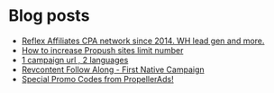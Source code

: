 # Blog posts
<!-- BLOG-POST-LIST:START -->
- [Reflex Affiliates CPA network since 2014. WH lead gen and more.](https://afflift.com/f/threads/reflex-affiliates-cpa-network-since-2014-wh-lead-gen-and-more.7190/)
- [How to increase Propush sites limit number](https://afflift.com/f/threads/how-to-increase-propush-sites-limit-number.10126/)
- [1 campaign url , 2 languages](https://afflift.com/f/threads/1-campaign-url-2-languages.10127/)
- [Revcontent Follow Along - First Native Campaign](https://afflift.com/f/threads/revcontent-follow-along-first-native-campaign.10092/)
- [Special Promo Codes from PropellerAds!](https://afflift.com/f/threads/special-promo-codes-from-propellerads.10122/)
<!-- BLOG-POST-LIST:END -->
